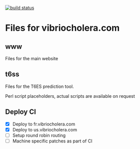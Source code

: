 [![build status](https://git.vcholerae.com/arch/vibriocholera.com/badges/master/build.svg)](https://git.vcholerae.com/arch/vibriocholera.com/commits/master)

# Files for vibriocholera.com

## www

Files for the main website

## t6ss

Files for the T6ES prediction tool. 

Perl script placeholders, actual scripts are available on request

## Deploy CI

- [x] Deploy to fr.vibriocholera.com
- [x] Deploy to us.vibriocholera.com 
- [ ] Setup round robin routing
- [ ] Machine specific patches as part of CI
